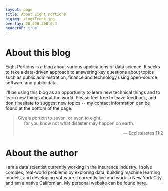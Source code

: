 ```yaml
---
layout: page
title: About Eight Portions
bigimg: /img/Trunk.jpg
overlay: 20,200,200,0.3
headerUP: true
---
```

# About this blog
Eight Portions is a blog about various applications of data science. It seeks to take a data-driven approach to answering key questions about topics such as public administration, finance and technology using open-source software and public data.

I'll be using this blog as an opportunity to learn new technical things and to learn new things about the world. Please feel free to leave feedback, and don't hesitate to suggest new topics -- my contact information can be found at the bottom of the page.

> Give a portion to seven, or even to eight,<br>
> &nbsp;&nbsp;&nbsp;&nbsp;&nbsp;for you know not what disaster may happen on earth.
>
> <div align="right">&mdash; Ecclesiastes 11:2</div>

# About the author
I am a data scientist currently working in the insurance industry. I solve complex, real-world problems by exploring data, building machine learning models, and developing software. I currently live and work in New York City, and am a native Californian. My personal website can be found [here](https://ryanlee.io/).
